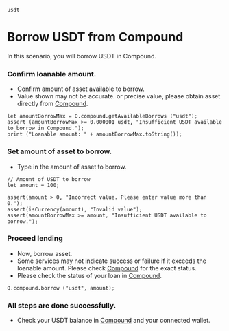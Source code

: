 ```meta-Currency
usdt
```

# Borrow USDT from Compound

In this scenario, you will borrow USDT in Compound.

### Confirm loanable amount.

- Confirm amount of asset available to borrow.
- Value shown may not be accurate. or precise value, please obtain asset directly from [Compound](https://app.compound.finance/).

```output-Dynamic
let amountBorrowMax = Q.compound.getAvailableBorrows ("usdt");
assert (amountBorrowMax >= 0.000001 usdt, "Insufficient USDT available to borrow in Compound.");
print ("Loanable amount: " + amountBorrowMax.toString());
```

### Set amount of asset to borrow.

- Type in the amount of asset to borrow.

```input USDT
// Amount of USDT to borrow
let amount = 100;
```

```input-Verify
assert(amount > 0, "Incorrect value. Please enter value more than 0.");
assert(isCurrency(amount), "Invalid value");
assert(amountBorrowMax >= amount, "Insufficient USDT available to borrow.");
```

### Proceed lending

- Now, borrow asset.
- Some services may not indicate success or failure if it exceeds the loanable amount. Please check [Compound](https://app.compound.finance/) for the exact status.
- Please check the status of your loan in [Compound](https://app.compound.finance/).

```taster
Q.compound.borrow ("usdt", amount);
```

### All steps are done successfully.

- Check your USDT balance in [Compound](https://app.compound.finance/) and your connected wallet.
